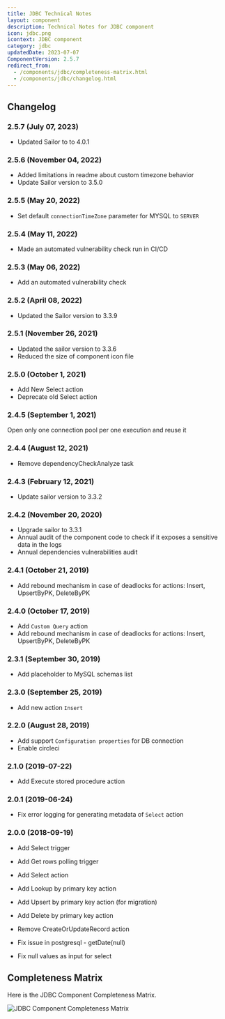 ```yaml
---
title: JDBC Technical Notes
layout: component
description: Technical Notes for JDBC component
icon: jdbc.png
icontext: JDBC component
category: jdbc
updatedDate: 2023-07-07
ComponentVersion: 2.5.7
redirect_from:
  - /components/jdbc/completeness-matrix.html
  - /components/jdbc/changelog.html
---
```


## Changelog

### 2.5.7 (July 07, 2023)

* Updated Sailor to to 4.0.1

### 2.5.6 (November 04, 2022)

* Added limitations in readme about custom timezone behavior
* Update Sailor version to 3.5.0

### 2.5.5 (May 20, 2022)

* Set default `connectionTimeZone` parameter for MYSQL to `SERVER`

### 2.5.4 (May 11, 2022)

* Made an automated vulnerability check run in CI/CD

### 2.5.3 (May 06, 2022)

* Add an automated vulnerability check

### 2.5.2 (April 08, 2022)

* Updated the Sailor version to 3.3.9

### 2.5.1 (November 26, 2021)

* Updated the sailor version to 3.3.6
* Reduced the size of component icon file

### 2.5.0 (October 1, 2021)

* Add New Select action
* Deprecate old Select action

### 2.4.5 (September 1, 2021)

Open only one connection pool per one execution and reuse it

### 2.4.4 (August 12, 2021)

* Remove dependencyCheckAnalyze task

### 2.4.3 (February 12, 2021)

* Update sailor version to 3.3.2

### 2.4.2 (November 20, 2020)

* Upgrade sailor to 3.3.1
* Annual audit of the component code to check if it exposes a sensitive data in the logs
* Annual dependencies vulnerabilities audit

### 2.4.1 (October 21, 2019)

* Add rebound mechanism in case of deadlocks for actions: Insert, UpsertByPK, DeleteByPK

### 2.4.0 (October 17, 2019)

* Add `Custom Query` action
* Add rebound mechanism in case of deadlocks for actions: Insert, UpsertByPK, DeleteByPK

### 2.3.1 (September 30, 2019)

* Add placeholder to MySQL schemas list

### 2.3.0 (September 25, 2019)

* Add new action `Insert`

### 2.2.0 (August 28, 2019)

 * Add support `Configuration properties` for DB connection
 * Enable circleci

### 2.1.0 (2019-07-22)

* Add Execute stored procedure action

### 2.0.1 (2019-06-24)

* Fix error logging for generating metadata of `Select` action

### 2.0.0 (2018-09-19)

* Add Select trigger
* Add Get rows polling trigger

* Add Select action
* Add Lookup by primary key action
* Add Upsert by primary key action (for migration)
* Add Delete by primary key action

* Remove CreateOrUpdateRecord action

* Fix issue in postgresql - getDate(null)
* Fix null values as input for select

## Completeness Matrix

Here is the JDBC Component Completeness Matrix.

![JDBC Component Completeness Matrix](https://user-images.githubusercontent.com/22715422/67289390-38dad900-f4e7-11e9-9a45-1c7775c9c7d5.png)
